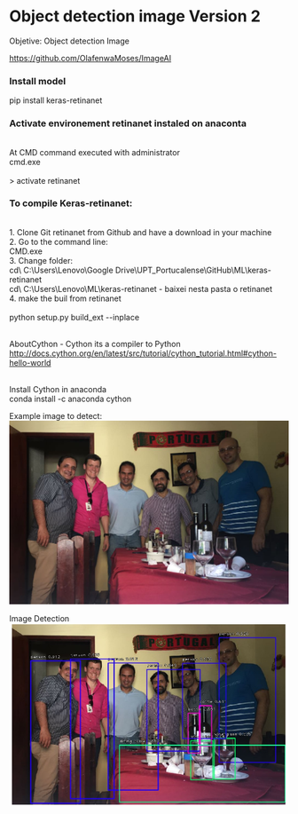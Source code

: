 # Object detection image Version 2

Objetive: Object detection Image 

https://github.com/OlafenwaMoses/ImageAI

### Install model
pip install keras-retinanet

### Activate environement retinanet instaled on anaconta
<br/>At CMD command executed with administrator
<br/>cmd.exe  
<br/>> activate retinanet

### To compile Keras-retinanet:
<br/>1. Clone Git retinanet from Github and have a download in your machine
<br/>2. Go to the command line: 
<br/>	CMD.exe
<br/>3. Change folder:
<br/>	cd\ C:\Users\Lenovo\Google Drive\UPT_Portucalense\GitHub\ML\keras-retinanet
<br/>	cd\ C:\Users\Lenovo\ML\keras-retinanet  - baixei nesta pasta o retinanet
<br/>4. make the buil from retinanet	
<br/>	python setup.py build_ext --inplace

<br/>AboutCython - Cython its a compiler to Python
<br/>http://docs.cython.org/en/latest/src/tutorial/cython_tutorial.html#cython-hello-world

<br/>Install Cython in anaconda
<br/>conda install -c anaconda cython

Example image to detect:
<br/>
![](image/IMG-20180328-WA0009.jpg?raw=true)
<br/>

Image Detection
<br/>
![](image/IMG-20180328-WA0009_detection.jpg?raw=true)

